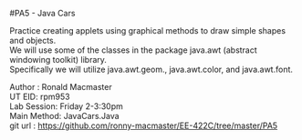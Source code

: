 #PA5 - Java Cars  

Practice creating applets using graphical methods to draw simple shapes and objects.  
We will use some of the classes in the package java.awt (abstract windowing toolkit) library.  
Specifically we will utilize java.awt.geom., java.awt.color, and java.awt.font.  

Author : Ronald Macmaster  
UT EID: rpm953  
Lab Session: Friday 2-3:30pm  
Main Method: JavaCars.Java  
git url : https://github.com/ronny-macmaster/EE-422C/tree/master/PA5



